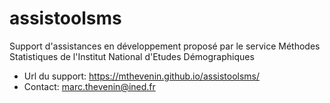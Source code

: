 # assistoolsms

Support d'assistances en développement proposé par le service Méthodes Statistiques de l'Institut National d'Etudes Démographiques

* Url du support: <https://mthevenin.github.io/assistoolsms/>
* Contact: marc.thevenin@ined.fr
